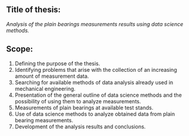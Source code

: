## Title of thesis:

_Analysis of the plain bearings measurements results using data science methods._

## Scope:

1. Defining the purpose of the thesis.
2. Identifying problems that arise with the collection of an increasing amount of measurement data.
3. Searching for available methods of data analysis already used in mechanical engineering.
4. Presentation of the general outline of data science methods and the possibility of using them to analyze measurements.
5. Measurements of plain bearings at available test stands.
6. Use of data science methods to analyze obtained data from plain bearing measurements. 
7. Development of the analysis results and conclusions.
